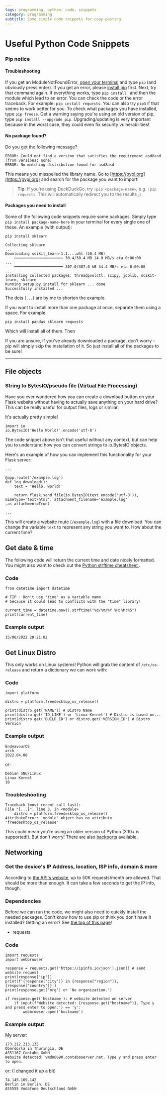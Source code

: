 ```yaml
---
tags: programming, python, code, snippets
category: programming
subtitle: Some simple code snippets for copy-pasting!
---
```


# Useful Python Code Snippets
### Pip notice
#### Troubleshooting
If you get an ModuleNotFoundError, [open your terminal](https://www.wikihow.com/Open-Terminal-in-Windows) and type `pip` (and obviously press enter). If you get an error, please [install pip](https://pythonassets.com/posts/installing-and-using-pip-on-windows-linux-and-macos/) first. Next, try that command again. If everything works, type `pip install ` and then the module which lead to an error. You can check the code or the error traceback. For example: `pip install requests`. You can also try `pip3` if that seems to work better for you. To check what packages you have installed, type `pip freeze`. Get a warning saying you're using an old version of pip, type `pip install --upgrade pip`. Upgrading/updating is very important because in the worst case, they could even fix security vulnerabilities!

#### No package found?
Do you get the following message? 

    ERROR: Could not find a version that satisfies the requirement asd8asd (from versions: none)
    ERROR: No matching distribution found for asd8asd

This means you misspelled the library name. Go to [https://pypi.org](https://pypi.org) and search for the package you want to import!

> **Tip:** If you're using DuckDuckGo, try `!pip <package-name>`, e.g. `!pip requests`. This will automatically redirect you to the results ;)

#### Packages you need to install
Some of the following code snippets require some packages. Simply type `pip install package-name-here` in your terminal for every single one of these. An example (with output):


    pip install sklearn

    Collecting sklearn
    ...
    Downloading scikit_learn-1.1....whl (30.4 MB)
        ━━━━━━━━━━━━━━━━━━━━━━ 30.4/30.4 MB 14.0 MB/s eta 0:00:00
    ...
        ━━━━━━━━━━━━━━━━━━━━━━ 307.0/307.0 kB 34.4 MB/s eta 0:00:00
    ...
    Installing collected packages: threadpoolctl, scipy, joblib, scikit-learn, sklearn
    Running setup.py install for sklearn ... done
    Successfully installed ...

The dots (`...`) are by me to shorten the example.

If you want to install more than one package at once, separate them using a space. For example:

    pip install pandas sklearn requests

Which will install all of them. Then

If you are unsure, if you've already downloaded a package, don't worry - pip will simply skip the installation of it. So just install all of the packages to be sure!

***

## File objects
### String to BytesIO/pseudo file [(Virtual File Processing)](https://stackoverflow.com/questions/18550127/how-to-do-virtual-file-processing)

Have you ever wondered how you can create a download button on your Flask website without having to actually save anything on your hard drive? This can be really useful for output files, logs or similar.

It's actually pretty simple!

    import io 
    io.BytesIO('Hello World!'.encode('utf-8')

The code snippet above isn't that useful without any context, but can help you to understand how you can
convert strings to io.BytesIO objects.

Here's an example of how you can implement this functionality for your Flask server:
    
    ...

    @app.route('/example.log')
    def log_download():
        text = 'Hello, world!'

        return flask.send_file(io.BytesIO(text.encode('utf-8')), mimetype='text/html', attachment_filename='example.log' ,as_attachment=True)

    ...

This will create a website route (`/example.log`) with a file download. You can change the variable `text` to represent any string you want to. How about the current time?

## Get date & time
The following code will return the current time and date nicely formatted.
You might also want to check out the [Python strftime cheatsheet ](https://strftime.org/).

### Code
    from datetime import datetime

    # TIP · Don't use "time" as a variable name
    # because it could lead to conflicts with the "time" library!
    
    current_time = datetime.now().strftime("%d/%m/%Y %H:%M:%S")
    print(current_time)
    
### Example output

    15/06/2022 20:21:02

## Get Linux Distro
This only works on Linux systems! Python will grab the content of `/etc/os-release` and return a dictionary we can work with:

### Code
    import platform

    distro = platform.freedesktop_os_release()
    
    print(distro.get('NAME')) # Distro Name
    print(distro.get('ID_LIKE') or 'Linux Kernel') # Distro is based on...
    print(distro.get('BUILD_ID') or distro.get('VERSION_ID') # Distro Version

### Example output

    EndeavourOS
    arch
    2022.04.08

or:

    Debian GNU/Linux
    Linux Kernel
    10

### Troubleshooting
    Traceback (most recent call last):
    File "[...]", line 3, in <module>
        distro = platform.freedesktop_os_release()
    AttributeError: 'module' object has no attribute 'freedesktop_os_release'

This could mean you're using an older version of Python (3.10+ is supported!). But don't worry! There are also [backports](https://pypi.org/project/freedesktop_os_release/) available.

## Networking
### Get the device's IP Address, location, ISP info, domain & more 
According to [the API's website](https://ipinfo.io/missingauth), up to 50K requests/month are allowed.
That should be more than enough. It can take a few seconds to get the IP info, though.

### Dependencies
Before we can run the code, we might also need to quickly install the needed packages.
Don't know how to use pip or think you don't have it installed? Getting an error?
See [the top of this page](#pip-notice)!

- requests

### Code
    import requests
    import webbrowser

    response = requests.get('https://ipinfo.io/json').json() # send website request
    print(response['ip'])
    print(f'{response["city"]} in {response["region"]}, {response["country"]}')
    print(response.get('org') or 'No organization.')

    if response.get('hostname'): # website detected on server
        if input(f'Website detected: {response.get("hostname")}. Type y and press enter to open.') == 'y':
            webbrowser.open('hostname')

### Example output
My server:

    173.212.213.133
    Oberdorla in Thuringia, DE
    AS51167 Contabo GmbH
    Website detected: vmd80690.contaboserver.net. Type y and press enter to open.

or: (I changed it up a bit)

    74.145.169.142
    Berlin in Berlin, DE
    AS5555 Vodafone Deutschland GmbH
